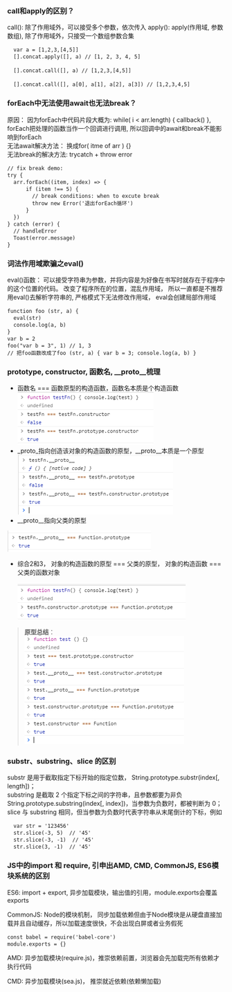 ### call和apply的区别？
call(): 除了作用域外，可以接受多个参数，依次传入
apply(): apply(作用域, 参数数组), 除了作用域外，只接受一个数组参数合集
```
  var a = [1,2,3,[4,5]]
  [].concat.apply([], a) // [1, 2, 3, 4, 5]

  [].concat.call([], a) // [1,2,3,[4,5]]

  [].concat.call([], a[0], a[1], a[2], a[3]) // [1,2,3,4,5]
```

### forEach中无法使用await也无法break？
原因： 因为forEach中代码片段大概为: while( i < arr.length) { callback() }, forEach把处理的函数当作一个回调进行调用, 所以回调中的await和break不能影响到forEach
<br />
无法await解决方法： 换成for( itme of arr ) {}  
无法break的解决方法: trycatch + throw error 
```
// fix break demo:
try {
  arr.forEach((item, index) => {
      if (item !== 5) {
        // break conditions: when to excute break
        throw new Error('退出forEach循环')
      }
  })
} catch (error) {
  // handleError
  Toast(error.message)
}
```

### 词法作用域欺骗之eval()
eval()函数： 可以接受字符串为参数，并将内容是为好像在书写时就存在于程序中的这个位置的代码。 改变了程序所在的位置，混乱作用域， 所以一直都是不推荐用eval()去解析字符串的, 严格模式下无法修改作用域， eval会创建局部作用域
```
function foo (str, a) {
  eval(str)
  console.log(a, b)
}
var b = 2
foo("var b = 3", 1) // 1, 3
// 把foo函数改成了foo (str, a) { var b = 3; console.log(a, b) }
```


### prototype, constructor, 函数名, __proto__梳理
- 函数名 === 函数原型的构造函数，函数名本质是个构造函数<br /> ![构造函数.png](./img/构造函数.png)<br />
- _proto_指向创造该对象的构造函数的原型，__proto__本质是一个原型<br />
![__proto__.png](./img/__proto__.png)<br />
- __proto__指向父类的原型<br /> 

![__proto__指向父类原型](./img/__proto__指向父类原型.png)<br />

- 综合2和3， 对象的构造函数的原型 === 父类的原型， 对象的构造函数 === 父类的函数对象<br />  
![函数对象 === 父类原型](./img/函数对象===父类原型.png)  <br />

> **原型总结**： <br />
![原型总结](./img/原型总结.png)  <br />


### substr、substring、slice 的区别
substr 是用于截取指定下标开始的指定位数， String.prototype.substr(index[, length])；  
substring 是截取 2 个指定下标之间的字符串，且参数都要为非负  String.prototype.substring(index[, index])，当参数为负数时，都被判断为 0；  
slice 与 substring 相同，但当参数为负数时代表字符串从末尾倒计的下标，例如
```
  var str = '123456'
  str.slice(-3, 5)  // '45'
  str.slice(-3, -1)  // '45'
  str.slice(3, -1)  // '45'
```

### JS中的import 和 require, 引申出AMD, CMD, CommonJS, ES6模块系统的区别
ES6: import + export, 异步加载模块，输出值的引用，module.exports会覆盖exports

CommonJS: Node的模块机制， 同步加载依赖但由于Node模块是从硬盘直接加载并且自动缓存，所以加载速度很快，不会出现白屏或者业务假死
```
const babel = require('babel-core')
module.exports = {}
```

AMD: 异步加载模块(require.js)，推崇依赖前置，浏览器会先加载完所有依赖才执行代码

CMD: 异步加载模块(sea.js)， 推崇就近依赖(依赖懒加载)
